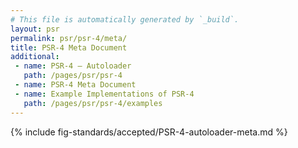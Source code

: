 ```yaml
---
# This file is automatically generated by `_build`.
layout: psr
permalink: psr/psr-4/meta/
title: PSR-4 Meta Document
additional:
 - name: PSR-4 — Autoloader
   path: /pages/psr/psr-4
 - name: PSR-4 Meta Document
 - name: Example Implementations of PSR-4
   path: /pages/psr/psr-4/examples
---
```

{% include fig-standards/accepted/PSR-4-autoloader-meta.md %}
